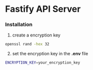 # Fastify API Server

### Installation

1. create a encryption key
```bash
openssl rand -hex 32
```

2. set the encryption key in the **.env** file
```bash
ENCRYPTION_KEY=your_encryption_key
```
